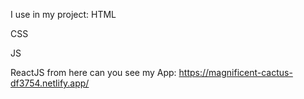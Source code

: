 I use in my project:
HTML

CSS

JS

ReactJS
from here can you see my App:
https://magnificent-cactus-df3754.netlify.app/
